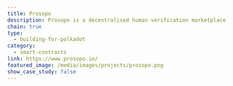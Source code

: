 ```yaml
---
title: Prosopo
description: Prosopo is a decentralised human verification marketplace that secures smart contracts against bot attacks.
chain: true
type:
  - building-for-polkadot
category:
  - smart-contracts
link: https://www.prosopo.io/
featured_image: /media/images/projects/prosopo.png
show_case_study: false
---
```

